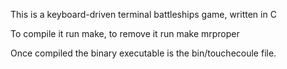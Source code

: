 This is a keyboard-driven terminal battleships game, written in C

To compile it run make, to remove it run make mrproper

Once compiled the binary executable is the bin/touchecoule file.
